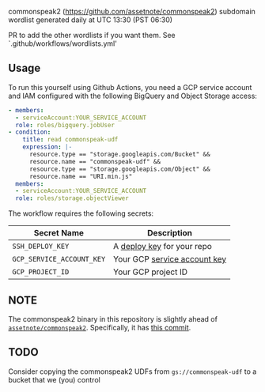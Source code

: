 commonspeak2 (https://github.com/assetnote/commonspeak2) subdomain wordlist
generated daily at UTC 13:30 (PST 06:30)

PR to add the other wordlists if you want them. See
`.github/workflows/wordlists.yml'

## Usage
To run this yourself using Github Actions, you need a GCP service account and
IAM configured with the following BigQuery and Object Storage access:

```yaml
- members:
  - serviceAccount:YOUR_SERVICE_ACCOUNT
  role: roles/bigquery.jobUser
- condition:
    title: read commonspeak-udf
    expression: |-
      resource.type == "storage.googleapis.com/Bucket" &&
      resource.name == "commonspeak-udf" &&
      resource.type == "storage.googleapis.com/Object" &&
      resource.name == "URI.min.js"
  members:
  - serviceAccount:YOUR_SERVICE_ACCOUNT
  role: roles/storage.objectViewer
```

The workflow requires the following secrets:

|Secret Name|Description|
|-|-|
|`SSH_DEPLOY_KEY`|A [deploy key](https://developer.github.com/v3/guides/managing-deploy-keys/) for your repo|
|`GCP_SERVICE_ACCOUNT_KEY`|Your GCP [service account key](https://cloud.google.com/iam/docs/creating-managing-service-account-keys)|
|`GCP_PROJECT_ID`|Your GCP project ID|

## NOTE
The commonspeak2 binary in this repository is slightly ahead of
[`assetnote/commonspeak2`](https://github.com/assetnote/commonspeak2).
Specifically, it has [this
commit](https://github.com/assetnote/commonspeak2/pull/11).

## TODO
Consider copying the commonspeak2 UDFs from `gs://commonspeak-udf` to a bucket
that we (you) control
